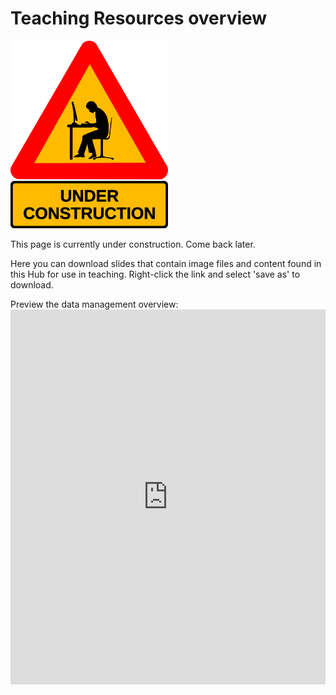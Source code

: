 # Teaching Resources overview

<img src="https://github.com/GenomicsAotearoa/data-management-resources/blob/main/docs/figures/under-construction_geek_man_01.png?raw=true" alt="Under Construction sign" style="height:300px;">

This page is currently under construction. Come back later.

Here you can download slides that contain image files and content found in this Hub for use in teaching. Right-click the link and select 'save as' to download. 

Preview the data management overview: <iframe src='https://view.officeapps.live.com/op/view.aspx?src=[https://github.com/GenomicsAotearoa/data-management-resources/blob/main/docs/figures/BGDMH-data-mgmt-teaching-resource.pptx]' width='100%' height='600px' frameborder='0'> 
  
<a src="https://github.com/GenomicsAotearoa/data-management-resources/blob/main/docs/figures/BGDMH-data-mgmt-teaching-resource.pptx?raw=true" download>Biodiversity Genomics Data Management Powerpoint</a>

